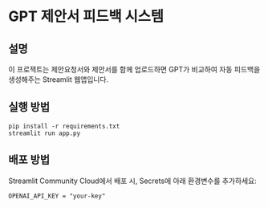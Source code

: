
# GPT 제안서 피드백 시스템

## 설명
이 프로젝트는 제안요청서와 제안서를 함께 업로드하면 GPT가 비교하여 자동 피드백을 생성해주는 Streamlit 웹앱입니다.

## 실행 방법
```
pip install -r requirements.txt
streamlit run app.py
```

## 배포 방법
Streamlit Community Cloud에서 배포 시, Secrets에 아래 환경변수를 추가하세요:

```
OPENAI_API_KEY = "your-key"
```

